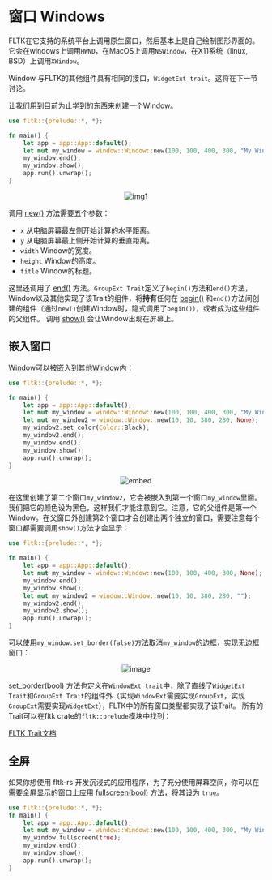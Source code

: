# 窗口 Windows

FLTK在它支持的系统平台上调用原生窗口，然后基本上是自己绘制图形界面的。它会在windows上调用`HWND`，在MacOS上调用`NSWindow`，在X11系统（linux, BSD）上调用`XWindow`。

Window 与FLTK的其他组件具有相同的接口，`WidgetExt trait`。这将在下一节讨论。

让我们用到目前为止学到的东西来创建一个Window。

```rust
use fltk::{prelude::*, *};

fn main() {
    let app = app::App::default();
    let mut my_window = window::Window::new(100, 100, 400, 300, "My Window");
    my_window.end();
    my_window.show();
    app.run().unwrap();
}
```

<div align="center">

![img1](https://user-images.githubusercontent.com/98977436/244393458-7add4afc-11ec-47dc-b62e-68488ada132f.PNG)
</div>

调用 [new()](https://docs.rs/fltk/latest/fltk/prelude/trait.WidgetBase.html#tymethod.new) 方法需要五个参数：
- `x` 从电脑屏幕最左侧开始计算的水平距离。
- `y` 从电脑屏幕最上侧开始计算的垂直距离。
- `width` Window的宽度。
- `height` Window的高度。
- `title` Window的标题。

这里还调用了 [end()](https://docs.rs/fltk/latest/fltk/prelude/trait.GroupExt.html#tymethod.end) 方法。`GroupExt Trait`定义了`begin()`方法和`end()`方法，Window以及其他实现了该Trait的组件，将**持有**任何在 [begin()](https://docs.rs/fltk/latest/fltk/prelude/trait.GroupExt.html#tymethod.begin) 和`end()`方法间创建的组件（通过`new()`创建Window时，隐式调用了`begin()`），或者成为这些组件的父组件。
调用 [show()](https://docs.rs/fltk/latest/fltk/prelude/trait.WidgetExt.html#tymethod.show) 会让Window出现在屏幕上。


## 嵌入窗口
Window可以被嵌入到其他Window内：

```rust
use fltk::{prelude::*, *};

fn main() {
    let app = app::App::default();
    let mut my_window = window::Window::new(100, 100, 400, 300, "My Window");
    let mut my_window2 = window::Window::new(10, 10, 380, 280, None);
    my_window2.set_color(Color::Black);
    my_window2.end();
    my_window.end();
    my_window.show();
    app.run().unwrap();
}
```
<div align="center">

![embed](https://user-images.githubusercontent.com/98977436/244393452-8b8f11ef-036a-4be6-8d6f-b49418322f3c.PNG)
</div>

在这里创建了第二个窗口`my_window2`，它会被嵌入到第一个窗口`my_window`里面。我们把它的颜色设为黑色，这样我们才能注意到它。注意，它的父组件是第一个Window。在父窗口外创建第2个窗口才会创建出两个独立的窗口，需要注意每个窗口都需要调用`show()`方法才会显示：
```rust
use fltk::{prelude::*, *};

fn main() {
    let app = app::App::default();
    let mut my_window = window::Window::new(100, 100, 400, 300, None);
    my_window.end();
    my_window.show();
    let mut my_window2 = window::Window::new(10, 10, 380, 280, "");
    my_window2.end();
    my_window2.show();
    app.run().unwrap();
}
```

可以使用`my_window.set_border(false)`方法取消`my_window`的边框，实现无边框窗口：

<div align="center">

![image](https://user-images.githubusercontent.com/37966791/100937639-565cdd80-3504-11eb-8cf6-e135243c38b0.png)
</div>

[set_border(bool)](https://docs.rs/fltk/latest/fltk/prelude/trait.WindowExt.html#tymethod.set_border) 方法也定义在`WindowExt trait`中，除了直线了`WidgetExt Trait`和`GroupExt Trait`的组件外（实现`WindowExt`需要实现`GroupExt`，实现`GroupExt`需要实现`WidgetExt`），FLTK中的所有窗口类型都实现了该Trait。
所有的Trait可以在fltk crate的`fltk::prelude`模块中找到：

[FLTK Trait文档](https://docs.rs/fltk/*/fltk/prelude/index.html)


## 全屏
如果你想使用 fltk-rs 开发沉浸式的应用程序，为了充分使用屏幕空间，你可以在需要全屏显示的窗口上应用 [fullscreen(bool)](https://docs.rs/fltk/latest/fltk/prelude/trait.WindowExt.html#tymethod.fullscreen) 方法，将其设为 `true`。

```rust
use fltk::{prelude::*, *};
fn main() {
    let app = app::App::default();
    let mut my_window = window::Window::new(100, 100, 400, 300, "My Window");
    my_window.fullscreen(true);
    my_window.end();
    my_window.show();
    app.run().unwrap();
}
```